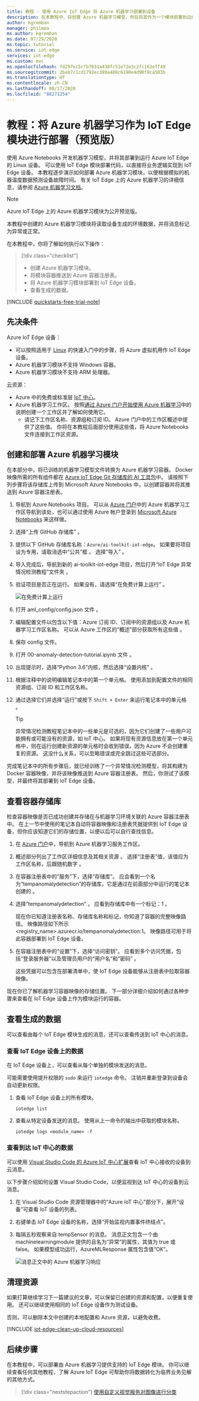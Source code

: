 ```yaml
---
title: 教程 - 使用 Azure IoT Edge 将 Azure 机器学习部署到设备
description: 在本教程中，将创建 Azure 机器学习模型，然后将其作为一个模块部署到边缘设备
author: kgremban
manager: philmea
ms.author: kgremban
ms.date: 07/29/2020
ms.topic: tutorial
ms.service: iot-edge
services: iot-edge
ms.custom: mvc
ms.openlocfilehash: fd297ec5cfb7831a438fc51e72e3c2fc163eff49
ms.sourcegitcommit: 2bab7c1cd1792ec389a488c6190e4d90f8ca503b
ms.translationtype: HT
ms.contentlocale: zh-CN
ms.lasthandoff: 08/17/2020
ms.locfileid: "88271254"
---
```

# <a name="tutorial-deploy-azure-machine-learning-as-an-iot-edge-module-preview"></a>教程：将 Azure 机器学习作为 IoT Edge 模块进行部署（预览版）

使用 Azure Notebooks 开发机器学习模型，并将其部署到运行 Azure IoT Edge 的 Linux 设备。
可以使用 IoT Edge 模块部署代码，以直接将业务逻辑实现到 IoT Edge 设备。 本教程逐步演示如何部署 Azure 机器学习模块，以便根据模拟的机器温度数据预测设备故障时间。 有关 IoT Edge 上的 Azure 机器学习的详细信息，请参阅 [Azure 机器学习文档](../machine-learning/how-to-deploy-and-where.md)。

>[!NOTE]
>Azure IoT Edge 上的 Azure 机器学习模块为公开预览版。

本教程中创建的 Azure 机器学习模块将读取设备生成的环境数据，并将消息标记为异常或正常。

在本教程中，你将了解如何执行以下操作：

> [!div class="checklist"]
>
> * 创建 Azure 机器学习模块。
> * 将模块容器推送到 Azure 容器注册表。
> * 将 Azure 机器学习模块部署到 IoT Edge 设备。
> * 查看生成的数据。

[!INCLUDE [quickstarts-free-trial-note](../../includes/quickstarts-free-trial-note.md)]

## <a name="prerequisites"></a>先决条件

Azure IoT Edge 设备：

* 可以按照适用于 [Linux](quickstart-linux.md) 的快速入门中的步骤，将 Azure 虚拟机用作 IoT Edge 设备。
* Azure 机器学习模块不支持 Windows 容器。
* Azure 机器学习模块不支持 ARM 处理器。

云资源：

* Azure 中的免费或标准层 [IoT 中心](../iot-hub/iot-hub-create-through-portal.md)。
* Azure 机器学习工作区。 按照[通过 Azure 门户开始使用 Azure 机器学习](../machine-learning/tutorial-1st-experiment-sdk-setup.md)中的说明创建一个工作区并了解如何使用它。
  * 请记下工作区名称、资源组和订阅 ID。 Azure 门户中的工作区概述中提供了这些值。 你将在本教程后面部分使用这些值，将 Azure Notebooks 文件连接到工作区资源。

## <a name="create-and-deploy-azure-machine-learning-module"></a>创建和部署 Azure 机器学习模块

在本部分中，将已训练的机器学习模型文件转换为 Azure 机器学习容器。 Docker 映像所需的所有组件都在 [Azure IoT Edge Git 存储库的 AI 工具包](https://github.com/Azure/ai-toolkit-iot-edge/tree/master/IoT%20Edge%20anomaly%20detection%20tutorial)中。 请按照下列步骤将该存储库上传到 Microsoft Azure Notebooks 中，以创建容器并将其推送到 Azure 容器注册表。

1. 导航到 Azure Notebooks 项目。 可以从 [Azure 门户](https://portal.azure.com)中的 Azure 机器学习工作区导航到该处，也可以通过使用 Azure 帐户登录到 [Microsoft Azure Notebooks](https://notebooks.azure.com/home/projects) 来这样做。

2. 选择“上传 GitHub 存储库”  。

3. 提供以下 GitHub 存储库名称：`Azure/ai-toolkit-iot-edge`。 如果要将项目设为专用，请取消选中“公共”框  。 选择“导入”  。

4. 导入完成后，导航到新的 ai-toolkit-iot-edge 项目，然后打开“IoT Edge 异常情况检测教程”文件夹   。

5. 验证项目是否正在运行。 如果没有，请选择“在免费计算上运行”  。

   ![在免费计算上运行](./media/tutorial-deploy-machine-learning/run-on-free-compute.png)

6. 打开 aml_config/config.json 文件  。

7. 编辑配置文件以包含以下值：Azure 订阅 ID、订阅中的资源组以及 Azure 机器学习工作区名称。 可以从 Azure 工作区的“概述”部分获取所有这些值  。

8. 保存 config 文件。

9. 打开 00-anomaly-detection-tutorial.ipynb 文件  。

10. 出现提示时，选择“Python 3.6”内核，然后选择“设置内核”   。

11. 根据注释中的说明编辑笔记本中的第一个单元格。 使用添加到配置文件的相同资源组、订阅 ID 和工作区名称。

12. 通过选择它们并选择“运行”或按下 `Shift + Enter` 来运行笔记本中的单元格  。

    >[!TIP]
    >异常情况检测教程笔记本中的一些单元是可选的，因为它们创建了一些用户可能拥有或可能没有的资源，如 IoT 中心。 如果将现有资源信息放在第一个单元格中，则在运行创建新资源的单元格时会收到错误，因为 Azure 不会创建重复的资源。 这没什么关系，可以忽略错误或完全跳过这些可选部分。

完成笔记本中的所有步骤后，就已经训练了一个异常情况检测模型，将其构建为 Docker 容器映像，并将该映像推送到 Azure 容器注册表。 然后，你测试了该模型，并最终将其部署到 IoT Edge 设备。

## <a name="view-container-repository"></a>查看容器存储库

检查容器映像是否已成功创建并存储在与机器学习环境关联的 Azure 容器注册表中。 在上一节中使用的笔记本自动将容器映像和注册表凭据提供到 IoT Edge 设备，但你应该知道它们的存储位置，以便以后可以自行查找信息。

1. 在 [Azure 门户](https://portal.azure.com)中，导航到 Azure 机器学习服务工作区。

2. 概述部分列出了工作区详细信息及其相关资源  。 选择“注册表”值，该值应为工作区名称，后跟随机数字  。

3. 在容器注册表中的“服务”下，选择“存储库”。 应会看到一个名为“tempanomalydetection”的存储库，它是通过在前面部分中运行的笔记本创建的  。

4. 选择“tempanomalydetection”  。 应看到存储库中有一个标记：1  。

   现在你已知道注册表名称、存储库名称和标记，你知道了容器的完整映像路径。 映像路径如下所示 \<registry_name\>.azurecr.io/tempanomalydetection:1。 映像路径可用于将此容器部署到 IoT Edge 设备。

5. 在容器注册表中的“设置”下，选择“访问密钥”。 应看到多个访问凭据，包括“登录服务器”以及管理员用户的“用户名”和“密码”    。

   这些凭据可以包含在部署清单中，使 IoT Edge 设备能够从注册表中拉取容器映像。

现在你已了解机器学习容器映像的存储位置。 下一部分详细介绍如何通过各种步骤来查看在 IoT Edge 设备上作为模块运行的容器。

## <a name="view-the-generated-data"></a>查看生成的数据

可以查看由每个 IoT Edge 模块生成的消息，还可以查看传送到 IoT 中心的消息。

### <a name="view-data-on-your-iot-edge-device"></a>查看 IoT Edge 设备上的数据

在 IoT Edge 设备上，可以查看从每个单独的模块发送的消息。

可能需要使用提升权限的 `sudo` 来运行 `iotedge` 命令。 注销并重新登录到设备会自动更新权限。

1. 查看 IoT Edge 设备上的所有模块。

   ```cmd/sh
   iotedge list
   ```

2. 查看从特定设备发送的消息。 使用从上一命令的输出中获取的模块名称。

   ```cmd/sh
   iotedge logs <module_name> -f
   ```

### <a name="view-data-arriving-at-your-iot-hub"></a>查看到达 IoT 中心的数据

可以使用 [Visual Studio Code 的 Azure IoT 中心扩展](https://marketplace.visualstudio.com/items?itemName=vsciot-vscode.azure-iot-toolkit)查看 IoT 中心接收的设备到云消息。

以下步骤介绍如何设置 Visual Studio Code，以便监视到达 IoT 中心的设备到云消息。

1. 在 Visual Studio Code 资源管理器中的“Azure IoT 中心”部分下，展开“设备”可查看 IoT 设备的列表。 

2. 右键单击 IoT Edge 设备的名称，选择“开始监视内置事件终结点”。

3. 每隔五秒观察来自 tempSensor 的消息。 消息正文包含一个由 machinelearningmodule 提供的且名为“异常”的属性，其值为 true 或 false。 如果模型成功运行，AzureMLResponse 属性包含值“OK”。

   ![消息正文中的 Azure 机器学习响应](./media/tutorial-deploy-machine-learning/ml-output.png)

## <a name="clean-up-resources"></a>清理资源

如果打算继续学习下一篇建议的文章，可以保留已创建的资源和配置，以便重复使用。 还可以继续使用相同的 IoT Edge 设备作为测试设备。

否则，可以删除本文中创建的本地配置和 Azure 资源，以避免收费。

[!INCLUDE [iot-edge-clean-up-cloud-resources](../../includes/iot-edge-clean-up-cloud-resources.md)]

## <a name="next-steps"></a>后续步骤

在本教程中，可以部署由 Azure 机器学习提供支持的 IoT Edge 模块。 你可以继续查看任何其他教程，了解 Azure IoT Edge 可帮助你将数据转化为临界业务见解的其他方式。

> [!div class="nextstepaction"]
> [使用自定义视觉服务对图像进行分类](tutorial-deploy-custom-vision.md)
